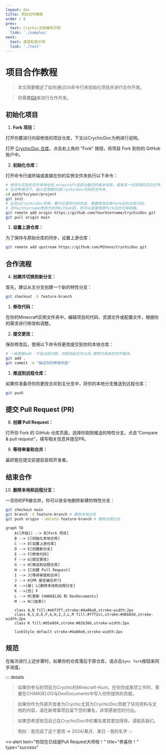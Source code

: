 ```yaml
---
layout: doc
title: 项目合作教程
order : 0
prev:
  text: Crychic文档编写示例
  link: './samples'
next:
  text: 类型检查示例
  link: './test'
---
```


# 项目合作教程

> 本文简要概述了如何通过Git命令行来初始化项目并进行合作开发。

> 你需要[Git](https://git-scm.com/downloads)来进行合作开发。

## 初始化项目

1. **Fork 项目：**

打开你要进行内容修改的项目仓库，下文以CrychicDoc为例进行说明。

打开 [CrychicDoc 仓库](https://github.com/M1hono/CrychicDoc)，点击右上角的 "Fork" 按钮，将项目 Fork 到你的 GitHub 账户中。

2. **初始化仓库：**
   
打开命令行或终端或直接在你的实例文件夹执行以下命令：

```bash
# 修改为实际的文件夹地址如.minecraft或启动器内的版本名称，或者任一你选择的空白文件夹。
# 在这种情况下，输入您想要存放CrychicDoc代码的文件夹。
cd path/to/your/project
git init
# 此处以CrychicDoc举例，要为它提供代码的话，需要修改拉取fork后的仓库代码。
# 将YourUsername修改为你的GithubID，你可以直接使用fork后的仓库链接。
git remote add origin https://github.com/YourUsername/CrychicDoc.git
git pull origin main
```

1. **设置上游仓库：**

为了保持与原始仓库的同步，设置上游仓库：

```bash
git remote add upstream https://github.com/M1hono/CrychicDoc.git
```

## 合作流程

4. **创建并切换到新分支：**

首先，建议从主分支创建一个新的特性分支：

```bash
git checkout -b feature-branch
```

1. **修改代码：**

在你的Minecraft实例文件夹中，编辑项目的代码、资源文件或配置文件，根据你的需求进行修改和调整。

2. **提交更改：**

保存修改后，使用以下命令将更改提交到你的本地仓库：

```bash
# 一般直接add .不会出现问题，但保险起见可以将.替换为具体的文件路径。
git add .
git commit -m "描述你的修改内容"
```

1. **推送到远程仓库：**

如果你准备将你的更改合并到主分支中，将你的本地分支推送到远程仓库：

```bash
git push
```


## 提交 Pull Request (PR)

8. **创建 Pull Request：**

打开你 Fork 的 GitHub 仓库页面，选择你刚刚推送的特性分支，点击“Compare & pull request”，填写相关信息并提交PR。

9.  **等待审查和合并：**

最好能在提交前提前告知开发者。

## 结束合作

10. **删除本地和远程分支：**

一旦你的PR被合并，你可以安全地删除新建的特性分支：

```bash
git checkout main
git branch -d feature-branch # 删除本地分支
git push origin --delete feature-branch # 删除远程分支
```
<ClientOnly>

```mermaid
graph TD
    A([开始]) --> B[Fork 项目]
    B --> C[初始化本地仓库]
    C --> D[设置上游仓库]
    D --> E[创建新分支]
    E --> F[修改代码]
    F --> G[提交更改]
    G --> H[推送到远程仓库]
    H --> I[创建 Pull Request]
    I --> J[等待审查和合并]
    J --> K{PR 是否被合并?}
    K -->|是| L[删除本地和远程分支]
    K -->|否| F
    L --> M[更新 CHANGELOG 和 DevDocuments]
    M --> N([结束])

    class A,N fill:#e6f3ff,stroke:#4a86e8,stroke-width:2px
    class B,C,D,E,F,G,H,I,J,L,M fill:#fff2cc,stroke:#d6b656,stroke-width:2px
    class K fill:#d5e8d4,stroke:#82b366,stroke-width:2px

    linkStyle default stroke:#4a86e8,stroke-width:2px
```

</ClientOnly>

## 规范

在每次进行上述步骤时，如果你的仓库落后于原仓库，请点击`Sync fork`按钮来同步进度。


::: details
> 如果你参与的项目为Crychic的Minecraft-Hunt，在你完成某项工作时，需要在CHANGELOG与DevDocuments中写入你所提供的贡献。

> 如果你作为外部开发者为Crychic尤其为CrychicDoc贡献了任何资料与文档的内容，请在新增事项后留下您的署名，非常感谢您的付出。

> 如果您希望规范自己在CrychicDoc中的署名使其更加得体。请联系我们。

> 例如：我完成了这个更改 => 2024/某月、某日 - 我的名字
:::


  <v-alert
    text="你现在已经是Pull Request大师啦！"
    title="恭喜你！"
    type="success"
  ></v-alert>
